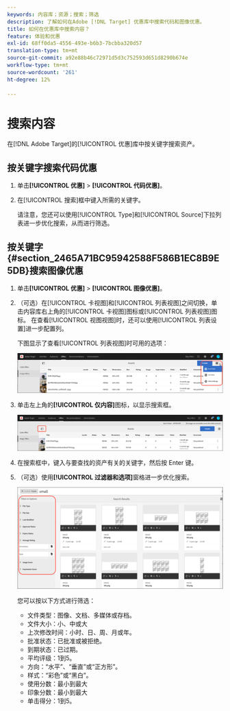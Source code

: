 ```yaml
---
keywords: 内容库；资源；搜索；筛选
description: 了解如何在Adobe [!DNL Target] 优惠库中搜索代码和图像优惠。
title: 如何在优惠库中搜索内容？
feature: 体验和优惠
exl-id: 68ff0da5-4556-493e-b6b3-7bcbba320d57
translation-type: tm+mt
source-git-commit: a92e88b46c72971d5d3c752593d651d8290b674e
workflow-type: tm+mt
source-wordcount: '261'
ht-degree: 12%

---
```


# 搜索内容

在[!DNL Adobe Target]的[!UICONTROL 优惠]库中按关键字搜索资产。

## 按关键字搜索代码优惠

1. 单击&#x200B;**[!UICONTROL 优惠]** > **[!UICONTROL 代码优惠]**。
1. 在[!UICONTROL 搜索]框中键入所需的关键字。

   请注意，您还可以使用[!UICONTROL Type]和[!UICONTROL Source]下拉列表进一步优化搜索，从而进行筛选。

## 按关键字{#section_2465A71BC95942588F586B1EC8B9E5DB}搜索图像优惠

1. 单击&#x200B;**[!UICONTROL 优惠]** > **[!UICONTROL 图像优惠]**。

1. （可选）在[!UICONTROL 卡视图]和[!UICONTROL 列表视图]之间切换，单击内容库右上角的[!UICONTROL 卡视图]图标或[!UICONTROL 列表视图]图标。 在查看[!UICONTROL 视图视图]时，还可以使用[!UICONTROL 列表设置]进一步配置列。

   下图显示了查看[!UICONTROL 列表视图]时可用的选项：

   ![列表视图选项](/help/c-experiences/c-manage-content/assets/view-settings-options.png)

1. 单击左上角的&#x200B;**[!UICONTROL 仅内容]**&#x200B;图标，以显示搜索框。

   ![“仅内容”选项](/help/c-experiences/c-manage-content/assets/content-only.png)

1. 在搜索框中，键入与要查找的资产有关的关键字，然后按 Enter 键。

1. （可选）使用&#x200B;**[!UICONTROL 过滤器和选项]**&#x200B;窗格进一步优化搜索。

   ![“过滤器和选项”窗格](/help/c-experiences/c-manage-content/assets/filter-and-options.png)

   您可以按以下方式进行筛选：

   * 文件类型：图像、文档、多媒体或存档。
   * 文件大小：小、中或大
   * 上次修改时间：小时、日、周、月或年。
   * 批准状态：已批准或被拒绝。
   * 到期状态：已过期。
   * 平均评级：1到5。
   * 方向：“水平”、“垂直”或“正方形”。
   * 样式：“彩色”或“黑白”。
   * 使用分数：最小到最大
   * 印象分数：最小到最大
   * 单击得分：1到5。

